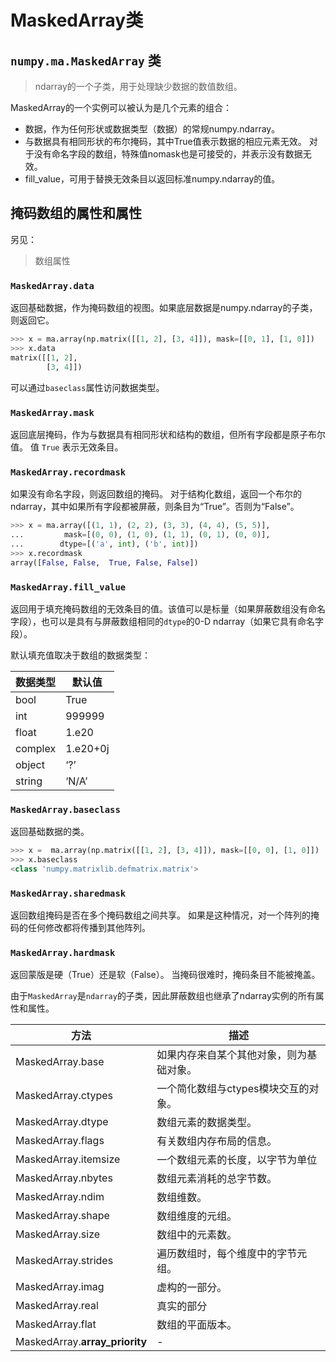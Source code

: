 # MaskedArray类

## ``numpy.ma.MaskedArray`` 类

> ndarray的一个子类，用于处理缺少数据的数值数组。

MaskedArray的一个实例可以被认为是几个元素的组合：

- 数据，作为任何形状或数据类型（数据）的常规numpy.ndarray。
- 与数据具有相同形状的布尔掩码，其中True值表示数据的相应元素无效。 对于没有命名字段的数组，特殊值nomask也是可接受的，并表示没有数据无效。
- fill_value，可用于替换无效条目以返回标准numpy.ndarray的值。

## 掩码数组的属性和属性

另见：

> 数组属性

### ``MaskedArray.data``

返回基础数据，作为掩码数组的视图。如果底层数据是numpy.ndarray的子类，则返回它。

```python
>>> x = ma.array(np.matrix([[1, 2], [3, 4]]), mask=[[0, 1], [1, 0]])
>>> x.data
matrix([[1, 2],
        [3, 4]])
```

可以通过``baseclass``属性访问数据类型。

### ``MaskedArray.mask``

返回底层掩码，作为与数据具有相同形状和结构的数组，但所有字段都是原子布尔值。 值 ``True`` 表示无效条目。

### ``MaskedArray.recordmask``

如果没有命名字段，则返回数组的掩码。 对于结构化数组，返回一个布尔的ndarray，其中如果所有字段都被屏蔽，则条目为“True”。否则为“False”。

```python
>>> x = ma.array([(1, 1), (2, 2), (3, 3), (4, 4), (5, 5)],
...         mask=[(0, 0), (1, 0), (1, 1), (0, 1), (0, 0)],
...        dtype=[('a', int), ('b', int)])
>>> x.recordmask
array([False, False,  True, False, False])
```

### ``MaskedArray.fill_value``

返回用于填充掩码数组的无效条目的值。该值可以是标量（如果屏蔽数组没有命名字段），也可以是具有与屏蔽数组相同的``dtype``的0-D ndarray（如果它具有命名字段）。

默认填充值取决于数组的数据类型：

数据类型 | 默认值
---|---
bool | True
int | 999999
float | 1.e20
complex | 1.e20+0j
object | ‘?’
string | ‘N/A’

### ``MaskedArray.baseclass``

返回基础数据的类。

```python
>>> x =  ma.array(np.matrix([[1, 2], [3, 4]]), mask=[[0, 0], [1, 0]])
>>> x.baseclass
<class 'numpy.matrixlib.defmatrix.matrix'>
```

### ``MaskedArray.sharedmask``

返回数组掩码是否在多个掩码数组之间共享。 如果是这种情况，对一个阵列的掩码的任何修改都将传播到其他阵列。

### ``MaskedArray.hardmask``

返回蒙版是硬（True）还是软（False）。 当掩码很难时，掩码条目不能被掩盖。

由于``MaskedArray``是``ndarray``的子类，因此屏蔽数组也继承了ndarray实例的所有属性和属性。

方法 | 描述
---|---
MaskedArray.base | 如果内存来自某个其他对象，则为基础对象。
MaskedArray.ctypes | 一个简化数组与ctypes模块交互的对象。
MaskedArray.dtype | 数组元素的数据类型。
MaskedArray.flags | 有关数组内存布局的信息。
MaskedArray.itemsize | 一个数组元素的长度，以字节为单位
MaskedArray.nbytes | 数组元素消耗的总字节数。
MaskedArray.ndim | 数组维数。
MaskedArray.shape | 数组维度的元组。
MaskedArray.size | 数组中的元素数。
MaskedArray.strides | 遍历数组时，每个维度中的字节元组。
MaskedArray.imag | 虚构的一部分。
MaskedArray.real | 真实的部分
MaskedArray.flat | 数组的平面版本。
MaskedArray.__array_priority__ | -